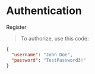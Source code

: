 # Authentication

Register

> To authorize, use this code:

```json
{
  "username": "John Doe",
  "password": "TestPassword3!"
}

```